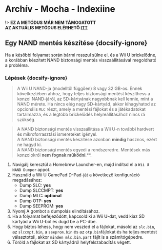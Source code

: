 # Archív - Mocha - Indexiine

!> **EZ A METÓDUS MÁR NEM TÁMOGATOTT**  
**AZ AKTUÁLIS METÓDUS ELÉRHETŐ [ITT](../../../introduction)**

## Egy NAND mentés készítése {docsify-ignore}

Ha a későbbi folyamat során bármi rosszul sülne el, és a Wii U brickelődne, a korábban készített NAND biztonsági mentés visszaállításával megoldható a probléma.

### Lépések {docsify-ignore}

> A Wii U NAND-ja (modelltől függően) 8 vagy 32 GB-os. Ennek következtében ahhoz, hogy teljes biztonsági mentést készíthess a konzol NAND-járól, az SD-kártyának nagyobbnak kell lennie, mint a NAND mérete. Ha nincs elég nagy SD-kártyád, akkor kihagyhatod az opcionális `MLC` részt, amely a mentési fájlokat és a játékadatokat tartalmazza, és a legtöbb brickelődés helyreállításához nincs rá szükség.

> A NAND biztonsági mentés visszaállítása a Wii U-n további hardvert és mikroforrasztási ismereteket igényel. <br>A NAND biztonsági mentés készítése azonban **mindig** hasznos, ezért ne hagyd ki. <br>A NAND biztonsági mentés egyedi a rendszeredre. Mentések más konzolokról **nem fognak működni**.**.

1. Navigálj keresztül a Homebrew Launcher-en, majd indítsd el a `Wii U NAND Dumper` appot.
1. Használd a Wii U GamePad D-Pad-ját a következő konfiguráció megadásához:
    - Dump SLC: **yes**
    - Dump SLCCMPT: **yes**
    - Dump MLC: **optional**
    - Dump OTP: **yes**
    - Dump SEEPROM: **yes**
1. Nyomj A gombot a dumpolás elindításához.
1. Ha a folyamat befejeződött, kapcsold ki a Wii U-dat, vedd kiaz SD kártyád a Wii U-ból és dugd be a PC-dbe.
1. Hogy biztos lehess, hogy nem veszted el a fájlokat, másold az `slc.bin`, az `slccmpt.bin`, a `seeprom.bin` és az `otp.bin`fájlokat és ha teljes mentést választottál, akkor `minden mlc.bin.part` fájlt is a számítógépedre.
1. Töröld a fájlokat az SD kártyádról helyfelszabadítás végett.